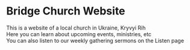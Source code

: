 # Bridge Church Website

This is a website of a local church in Ukraine, Kryvyi Rih  
Here you can learn about upcoming events, ministries, etc  
You can also listen to our weekly gathering sermons on the Listen page
